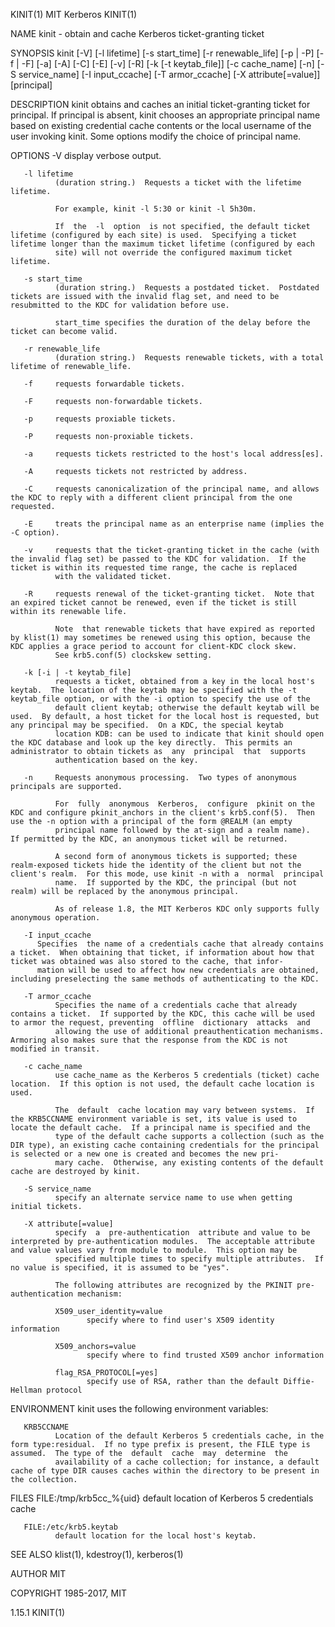 KINIT(1)                                                                                         MIT Kerberos                                                                                        KINIT(1)



NAME
       kinit - obtain and cache Kerberos ticket-granting ticket

SYNOPSIS
       kinit  [-V]  [-l  lifetime]  [-s  start_time] [-r renewable_life] [-p | -P] [-f | -F] [-a] [-A] [-C] [-E] [-v] [-R] [-k [-t keytab_file]] [-c cache_name] [-n] [-S service_name] [-I input_ccache] [-T
       armor_ccache] [-X attribute[=value]] [principal]

DESCRIPTION
       kinit obtains and caches an initial ticket-granting ticket for principal.  If principal is absent, kinit chooses an appropriate principal name based on existing  credential  cache  contents  or  the
       local username of the user invoking kinit.  Some options modify the choice of principal name.

OPTIONS
       -V     display verbose output.

       -l lifetime
              (duration string.)  Requests a ticket with the lifetime lifetime.

              For example, kinit -l 5:30 or kinit -l 5h30m.

              If  the  -l  option  is not specified, the default ticket lifetime (configured by each site) is used.  Specifying a ticket lifetime longer than the maximum ticket lifetime (configured by each
              site) will not override the configured maximum ticket lifetime.

       -s start_time
              (duration string.)  Requests a postdated ticket.  Postdated tickets are issued with the invalid flag set, and need to be resubmitted to the KDC for validation before use.

              start_time specifies the duration of the delay before the ticket can become valid.

       -r renewable_life
              (duration string.)  Requests renewable tickets, with a total lifetime of renewable_life.

       -f     requests forwardable tickets.

       -F     requests non-forwardable tickets.

       -p     requests proxiable tickets.

       -P     requests non-proxiable tickets.

       -a     requests tickets restricted to the host's local address[es].

       -A     requests tickets not restricted by address.

       -C     requests canonicalization of the principal name, and allows the KDC to reply with a different client principal from the one requested.

       -E     treats the principal name as an enterprise name (implies the -C option).

       -v     requests that the ticket-granting ticket in the cache (with the invalid flag set) be passed to the KDC for validation.  If the ticket is within its requested time range, the cache is replaced
              with the validated ticket.

       -R     requests renewal of the ticket-granting ticket.  Note that an expired ticket cannot be renewed, even if the ticket is still within its renewable life.

              Note  that renewable tickets that have expired as reported by klist(1) may sometimes be renewed using this option, because the KDC applies a grace period to account for client-KDC clock skew.
              See krb5.conf(5) clockskew setting.

       -k [-i | -t keytab_file]
              requests a ticket, obtained from a key in the local host's keytab.  The location of the keytab may be specified with the -t keytab_file option, or with the -i option to specify the use of the
              default client keytab; otherwise the default keytab will be used.  By default, a host ticket for the local host is requested, but any principal may be specified.  On a KDC, the special keytab
              location KDB: can be used to indicate that kinit should open the KDC database and look up the key directly.  This permits an administrator to obtain tickets as  any  principal  that  supports
              authentication based on the key.

       -n     Requests anonymous processing.  Two types of anonymous principals are supported.

              For  fully  anonymous  Kerberos,  configure  pkinit on the KDC and configure pkinit_anchors in the client's krb5.conf(5).  Then use the -n option with a principal of the form @REALM (an empty
              principal name followed by the at-sign and a realm name).  If permitted by the KDC, an anonymous ticket will be returned.

              A second form of anonymous tickets is supported; these realm-exposed tickets hide the identity of the client but not the client's realm.  For this mode, use kinit -n with a  normal  principal
              name.  If supported by the KDC, the principal (but not realm) will be replaced by the anonymous principal.

              As of release 1.8, the MIT Kerberos KDC only supports fully anonymous operation.

       -I input_ccache
          Specifies  the name of a credentials cache that already contains a ticket.  When obtaining that ticket, if information about how that ticket was obtained was also stored to the cache, that infor‐
          mation will be used to affect how new credentials are obtained, including preselecting the same methods of authenticating to the KDC.

       -T armor_ccache
              Specifies the name of a credentials cache that already contains a ticket.  If supported by the KDC, this cache will be used to armor the request, preventing  offline  dictionary  attacks  and
              allowing the use of additional preauthentication mechanisms.  Armoring also makes sure that the response from the KDC is not modified in transit.

       -c cache_name
              use cache_name as the Kerberos 5 credentials (ticket) cache location.  If this option is not used, the default cache location is used.

              The  default  cache location may vary between systems.  If the KRB5CCNAME environment variable is set, its value is used to locate the default cache.  If a principal name is specified and the
              type of the default cache supports a collection (such as the DIR type), an existing cache containing credentials for the principal is selected or a new one is created and becomes the new pri‐
              mary cache.  Otherwise, any existing contents of the default cache are destroyed by kinit.

       -S service_name
              specify an alternate service name to use when getting initial tickets.

       -X attribute[=value]
              specify  a  pre-authentication  attribute and value to be interpreted by pre-authentication modules.  The acceptable attribute and value values vary from module to module.  This option may be
              specified multiple times to specify multiple attributes.  If no value is specified, it is assumed to be "yes".

              The following attributes are recognized by the PKINIT pre-authentication mechanism:

              X509_user_identity=value
                     specify where to find user's X509 identity information

              X509_anchors=value
                     specify where to find trusted X509 anchor information

              flag_RSA_PROTOCOL[=yes]
                     specify use of RSA, rather than the default Diffie-Hellman protocol

ENVIRONMENT
       kinit uses the following environment variables:

       KRB5CCNAME
              Location of the default Kerberos 5 credentials cache, in the form type:residual.  If no type prefix is present, the FILE type is assumed.  The type of the  default  cache  may  determine  the
              availability of a cache collection; for instance, a default cache of type DIR causes caches within the directory to be present in the collection.

FILES
       FILE:/tmp/krb5cc_%{uid}
              default location of Kerberos 5 credentials cache

       FILE:/etc/krb5.keytab
              default location for the local host's keytab.

SEE ALSO
       klist(1), kdestroy(1), kerberos(1)

AUTHOR
       MIT

COPYRIGHT
       1985-2017, MIT




1.15.1                                                                                                                                                                                               KINIT(1)

